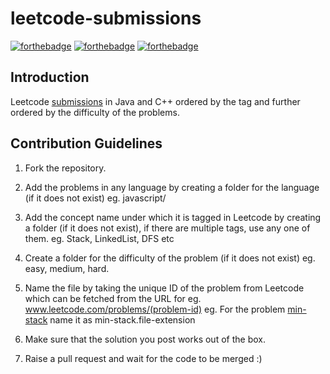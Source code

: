 # leetcode-submissions

[![forthebadge](https://forthebadge.com/images/badges/built-with-love.svg)](https://forthebadge.com)
[![forthebadge](https://forthebadge.com/images/badges/built-with-swag.svg)](https://forthebadge.com)
[![forthebadge](https://forthebadge.com/images/badges/built-by-developers.svg)](https://forthebadge.com)

## Introduction
Leetcode [submissions](https://leetcode.com/gargeesuresh/) in Java and C++ ordered by the tag and further ordered by the difficulty of the problems.

## Contribution Guidelines

1. Fork the repository.

2. Add the problems in any language by creating a folder for the language (if it does not exist) eg. javascript/

3. Add the concept name under which it is tagged in Leetcode by creating a folder (if it does not exist), if there are multiple tags, use any one of them. eg. Stack, LinkedList, DFS etc

4. Create a folder for the difficulty of the problem (if it does not exist) eg. easy, medium, hard. 

5. Name the file by taking the unique ID of the problem from Leetcode which can be fetched from the URL for eg. www.leetcode.com/problems/(problem-id) eg. For the problem [min-stack](https://leetcode.com/problems/min-stack/) name it as min-stack.file-extension

6. Make sure that the solution you post works out of the box.

7. Raise a pull request and wait for the code to be merged :) 



